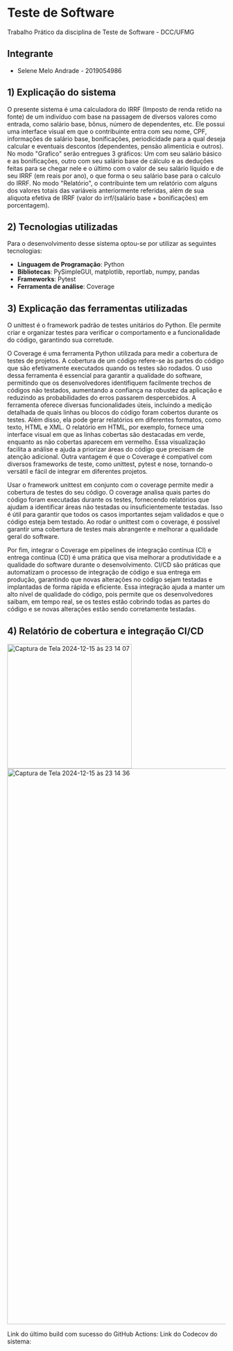 # Teste de Software 
Trabalho Prático da disciplina de Teste de Software - DCC/UFMG

## Integrante
- Selene Melo Andrade - 2019054986

## 1) Explicação do sistema

O presente sistema é uma calculadora do IRRF (Imposto de renda retido na fonte) de um indivíduo com base na passagem de diversos valores como entrada, como salário base, bônus, número de dependentes, etc. Ele possui uma interface visual em que o contribuinte entra com seu nome, CPF, informações de salário base, bonificações, periodicidade para a qual deseja calcular e eventuais descontos (dependentes, pensão alimenticia e outros). No modo "Grafico" serão entregues 3 gráficos: Um com seu salário básico e as bonificações, outro com seu salário base de cálculo e as deduções feitas para se chegar nele e o último com o valor de seu salário líquido e de seu IRRF (em reais por ano), o que forma o seu salário base para o calculo do IRRF. No modo "Relatório", o contribuinte tem um relatório com alguns dos valores totais das variáveis anteriormente referidas, além de sua aliquota efetiva de IRRF (valor do irrf/(salário base + bonificações) em porcentagem).

## 2) Tecnologias utilizadas

Para o desenvolvimento desse sistema optou-se por utilizar as seguintes tecnologias:

- **Linguagem de Programação**: Python
- **Bibliotecas**: PySimpleGUI, matplotlib, reportlab, numpy, pandas
- **Frameworks**: Pytest
- **Ferramenta de análise**: Coverage

## 3) Explicação das ferramentas utilizadas

O unittest é o framework padrão de testes unitários do Python. Ele permite criar e organizar testes para verificar o comportamento e a funcionalidade do código, garantindo sua corretude. 

O Coverage é uma ferramenta Python utilizada para medir a cobertura de testes de projetos. A cobertura de um código refere-se às partes do código que são efetivamente executados quando os testes são rodados. O uso dessa ferramenta é essencial para garantir a qualidade do software, permitindo que os desenvolvedores identifiquem facilmente trechos de códigos não testados, aumentando a confiança na robustez da aplicação e reduzindo as probabilidades do erros passarem despercebidos.
A ferramenta oferece diversas funcionalidades úteis, incluindo a medição detalhada de quais linhas ou blocos do código foram cobertos durante os testes. Além disso, ela pode gerar relatórios em diferentes formatos, como texto, HTML e XML. O relatório em HTML, por exemplo, fornece uma interface visual em que as linhas cobertas são destacadas em verde, enquanto as não cobertas aparecem em vermelho. Essa visualização facilita a análise e ajuda a priorizar áreas do código que precisam de atenção adicional. Outra vantagem é que o Coverage é compatível com diversos frameworks de teste, como unittest, pytest e nose, tornando-o versátil e fácil de integrar em diferentes projetos.

Usar o framework unittest em conjunto com o coverage permite medir a cobertura de testes do seu código. O coverage analisa quais partes do código foram executadas durante os testes, fornecendo relatórios que ajudam a identificar áreas não testadas ou insuficientemente testadas. Isso é útil para garantir que todos os casos importantes sejam validados e que o código esteja bem testado. Ao rodar o unittest com o coverage, é possível garantir uma cobertura de testes mais abrangente e melhorar a qualidade geral do software.

Por fim, integrar o Coverage em pipelines de integração contínua (CI) e entrega contínua (CD) é uma prática que visa melhorar a produtividade e a qualidade do software durante o desenvolvimento. CI/CD são práticas que automatizam o processo de integração de código e sua entrega em produção, garantindo que novas alterações no código sejam testadas e implantadas de forma rápida e eficiente. Essa integração ajuda a manter um alto nível de qualidade do código, pois permite que os desenvolvedores saibam, em tempo real, se os testes estão cobrindo todas as partes do código e se novas alterações estão sendo corretamente testadas.


## 4) Relatório de cobertura e integração CI/CD


<img width="287" alt="Captura de Tela 2024-12-15 às 23 14 07" src="https://github.com/user-attachments/assets/768ce5a2-bcd4-4ea2-8fca-2ba0ebc8d2e2" />

<img width="1280" alt="Captura de Tela 2024-12-15 às 23 14 36" src="https://github.com/user-attachments/assets/e5102e47-a200-4ccf-b8f7-77bee10179cc" />

Link do último build com sucesso do GitHub Actions:
Link do Codecov do sistema:



  



